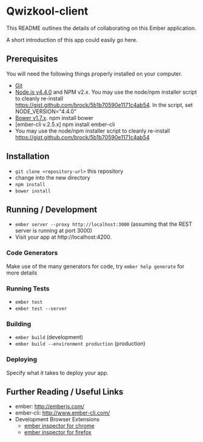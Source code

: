 # Qwizkool-client

This README outlines the details of collaborating on this Ember application.

A short introduction of this app could easily go here.

## Prerequisites

You will need the following things properly installed on your computer.

* [Git](http://git-scm.com/)
* [Node.js v4.4.0](http://nodejs.org/)  and NPM v2.x. You may use the node/npm installer script to cleanly re-install https://gist.github.com/brock/5b1b70590e1171c4ab54. In the script, set NODE_VERSION="4.4.0"
* [Bower v1.7.x](http://bower.io/). npm install bower
* [ember-cli v.2.5.x] npm install ember-cli
* You may use the node/npm installer script to cleanly re-install https://gist.github.com/brock/5b1b70590e1171c4ab54

## Installation

* `git clone <repository-url>` this repository
* change into the new directory
* `npm install`
* `bower install`

## Running / Development

* `ember server --proxy http://localhost:3000` (assuming that the REST server is running at port 3000)
* Visit your app at http://localhost:4200.

### Code Generators

Make use of the many generators for code, try `ember help generate` for more details

### Running Tests

* `ember test`
* `ember test --server`

### Building

* `ember build` (development)
* `ember build --environment production` (production)

### Deploying

Specify what it takes to deploy your app.

## Further Reading / Useful Links

* ember: http://emberjs.com/
* ember-cli: http://www.ember-cli.com/
* Development Browser Extensions
  * [ember inspector for chrome](https://chrome.google.com/webstore/detail/ember-inspector/bmdblncegkenkacieihfhpjfppoconhi)
  * [ember inspector for firefox](https://addons.mozilla.org/en-US/firefox/addon/ember-inspector/)